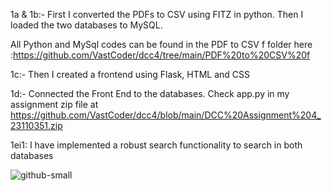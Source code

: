 1a & 1b:-
First I converted the PDFs to CSV using FITZ in python. 
Then I loaded the two databases to MySQL. 

All Python and MySql codes can be found in the PDF to CSV f folder here :https://github.com/VastCoder/dcc4/tree/main/PDF%20to%20CSV%20f


1c:-
Then I created a frontend using Flask, HTML and CSS

1d:-
Connected the Front End to the databases. Check app.py in my assignment zip file at https://github.com/VastCoder/dcc4/blob/main/DCC%20Assignment%204_23110351.zip

1ei1: I have implemented a robust search functionality to search in both databases

![github-small]([https://raw.githubusercontent.com/VastCoder/dcc4/main/Screenshots/Screenshot%20(53).png](https://github.com/VastCoder/dcc4/blob/main/Screenshots/Screenshot%202024-04-24%20000857.png?raw=true))


